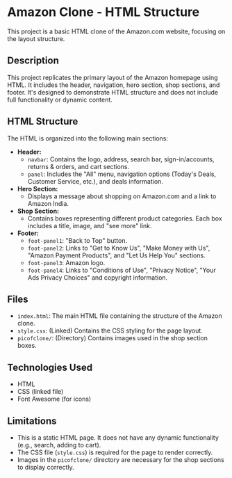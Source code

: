 # Amazon Clone - HTML Structure

This project is a basic HTML clone of the Amazon.com website, focusing on the layout structure.

##  Description

This project replicates the primary layout of the Amazon homepage using HTML. It includes the header, navigation, hero section, shop sections, and footer. It's designed to demonstrate HTML structure and does not include full functionality or dynamic content.

##  HTML Structure

The HTML is organized into the following main sections:

* **Header:**
    * `navbar`: Contains the logo, address, search bar, sign-in/accounts, returns & orders, and cart sections.
    * `panel`:  Includes the "All" menu, navigation options (Today's Deals, Customer Service, etc.), and deals information.
* **Hero Section:**
    * Displays a message about shopping on Amazon.com and a link to Amazon India.
* **Shop Section:**
    * Contains boxes representing different product categories. Each box includes a title, image, and "see more" link.
* **Footer:**
    * `foot-panel1`: "Back to Top" button.
    * `foot-panel2`:  Links to "Get to Know Us", "Make Money with Us", "Amazon Payment Products", and "Let Us Help You" sections.
    * `foot-panel3`: Amazon logo.
    * `foot-panel4`:  Links to "Conditions of Use", "Privacy Notice", "Your Ads Privacy Choices" and copyright information.

##  Files

* `index.html`: The main HTML file containing the structure of the Amazon clone.
* `style.css`:  (Linked) Contains the CSS styling for the page layout.
* `picofclone/`: (Directory) Contains images used in the shop section boxes.

##  Technologies Used

* HTML
* CSS (linked file)
* Font Awesome (for icons)

##  Limitations

* This is a static HTML page. It does not have any dynamic functionality (e.g., search, adding to cart).
* The CSS file (`style.css`) is required for the page to render correctly.
* Images in the `picofclone/` directory are necessary for the shop sections to display correctly.
